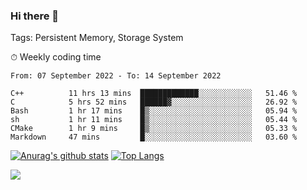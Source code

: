 ### Hi there 👋

Tags: Persistent Memory, Storage System

<!--

[![Anurag's github stats](https://github-readme-stats.vercel.app/api?username=wwyf)](https://github.com/anuraghazra/github-readme-stats)

[![Anurag's github stats](https://github-readme-stats.vercel.app/api?username=wwyf&count_private=true)](https://github.com/anuraghazra/github-readme-stats)


[![Top Langs](https://github-readme-stats.vercel.app/api/top-langs/?username=wwyf&count_private=true&&hide=jupyter%20notebook,html)](https://github.com/anuraghazra/github-readme-stats)



-->


⏱ Weekly coding time

<!--START_SECTION:waka-->

```text
From: 07 September 2022 - To: 14 September 2022

C++          11 hrs 13 mins  █████████████░░░░░░░░░░░░   51.46 %
C            5 hrs 52 mins   ██████▓░░░░░░░░░░░░░░░░░░   26.92 %
Bash         1 hr 17 mins    █▒░░░░░░░░░░░░░░░░░░░░░░░   05.94 %
sh           1 hr 11 mins    █▒░░░░░░░░░░░░░░░░░░░░░░░   05.44 %
CMake        1 hr 9 mins     █▒░░░░░░░░░░░░░░░░░░░░░░░   05.33 %
Markdown     47 mins         █░░░░░░░░░░░░░░░░░░░░░░░░   03.60 %
```

<!--END_SECTION:waka-->



[![Anurag's github stats](https://github-readme-stats.vercel.app/api?username=wwyf&count_private=true&show_icons=true&hide_border=true)](https://github.com/anuraghazra/github-readme-stats) [![Top Langs](https://github-readme-stats.vercel.app/api/top-langs/?username=wwyf&count_private=true&hide=jupyter%20notebook,html,OpenEdge%20ABL&langs_count=10&layout=compact&hide_border=true)](https://github.com/anuraghazra/github-readme-stats)

<!--

[![willianrod's wakatime stats](https://github-readme-stats.vercel.app/api/wakatime?username=wwyf)](https://github.com/anuraghazra/github-readme-stats)


-->

![](https://hit.yhype.me/github/profile?user_id=23121291)
